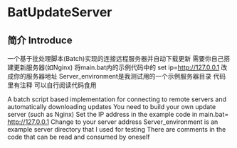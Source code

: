 # BatUpdateServer

## 简介 Introduce
一个基于批处理脚本(Batch)实现的连接远程服务器并自动下载更新
需要你自己搭建更新服务器(如Nginx)
将main.bat内的示例代码中的 set ip=http://127.0.0.1 改成你的服务器地址
Server_environment是我测试用的一个示例服务器目录
代码里有注释 可以自行阅读代码食用

A batch script based implementation for connecting to remote servers and automatically downloading updates
You need to build your own update server (such as Nginx)
Set the IP address in the example code in main.bat= http://127.0.0.1 Change to your server address
Server_environment is an example server directory that I used for testing
There are comments in the code that can be read and consumed by oneself
